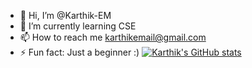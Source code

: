 - 👋 Hi, I’m @Karthik-EM
- 🌱 I’m currently learning CSE
- 📫 How to reach me karthikemail@gmail.com
- ⚡ Fun fact: Just a beginner :)
[![Karthik's GitHub stats](https://github-readme-stats.vercel.app/api?username=Karthik-EM)](https://github.com/Karthik-EM/github-readme-stats)
<!---
Karthik-EM/Karthik-EM is a ✨ special ✨ repository because its `README.md` (this file) appears on your GitHub profile.
You can click the Preview link to take a look at your changes.
--->
